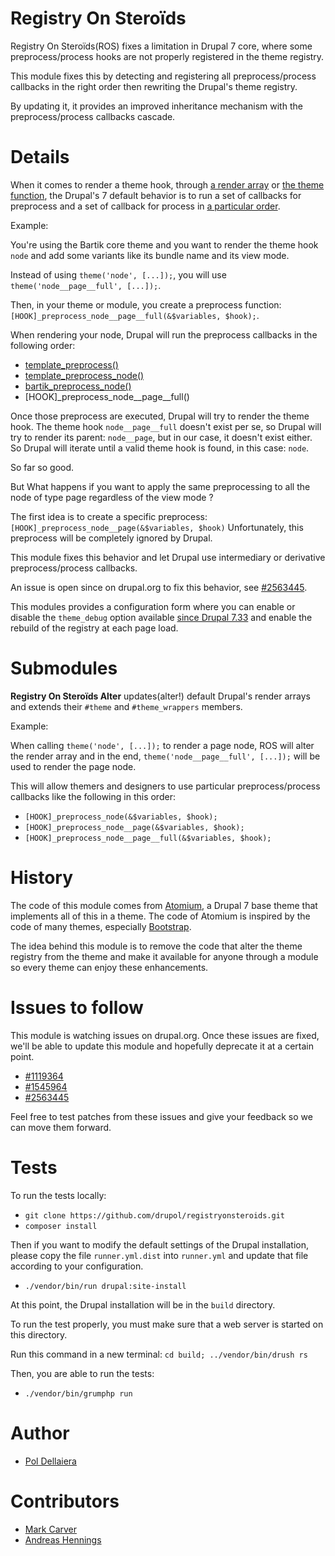 # Registry On Steroïds

Registry On Steroïds(ROS) fixes a limitation in Drupal 7 core, where some preprocess/process hooks are not properly registered in the theme registry.

This module fixes this by detecting and registering all preprocess/process callbacks in the right order then rewriting the Drupal's theme registry.

By updating it, it provides an improved inheritance mechanism with the preprocess/process callbacks cascade.

# Details

When it comes to render a theme hook, through [a render array](https://www.drupal.org/docs/7/api/render-arrays/render-arrays-overview) or [the theme function](https://api.drupal.org/api/drupal/includes!theme.inc/function/theme/7.x), the Drupal's 7 default behavior is to run a set of callbacks for preprocess and a set of callback for process in [a particular order](https://api.drupal.org/api/drupal/includes!theme.inc/function/theme/7.x).

Example:

You're using the Bartik core theme and you want to render the theme hook `node` and add some variants like its bundle name and its view mode.

Instead of using `theme('node', [...]);`, you will use `theme('node__page__full', [...]);`.

Then, in your theme or module, you create a preprocess function: `[HOOK]_preprocess_node__page__full(&$variables, $hook);`.

When rendering your node, Drupal will run the preprocess callbacks in the following order:

* [template_preprocess()](https://api.drupal.org/api/drupal/includes%21theme.inc/function/template_preprocess/7.x)
* [template_preprocess_node()](https://api.drupal.org/api/drupal/modules%21node%21node.module/function/template_preprocess_node/7.x)
* [bartik_preprocess_node()](https://api.drupal.org/api/drupal/themes%21bartik%21template.php/function/bartik_preprocess_node/7.x)
* [HOOK]_preprocess_node__page__full()

Once those preprocess are executed, Drupal will try to render the theme hook.
The theme hook `node__page__full` doesn't exist per se, so Drupal will try to render its parent: `node__page`, but in our case, it doesn't exist either.
So Drupal will iterate until a valid theme hook is found, in this case: `node`.

So far so good.

But What happens if you want to apply the same preprocessing to all the node of type page regardless of the view mode ?

The first idea is to create a specific preprocess: `[HOOK]_preprocess_node__page(&$variables, $hook)`
Unfortunately, this preprocess will be completely ignored by Drupal.

This module fixes this behavior and let Drupal use intermediary or derivative preprocess/process callbacks.

An issue is open since on drupal.org to fix this behavior, see [#2563445](https://www.drupal.org/node/2563445).

This modules provides a configuration form where you can enable or disable the `theme_debug` option available [since Drupal 7.33](https://www.drupal.org/node/223440#theme-debug) and enable the rebuild of the registry at each page load.
             
# Submodules

**Registry On Steroïds Alter** updates(alter!) default Drupal's render arrays and extends their `#theme` and `#theme_wrappers` members.

Example:

When calling `theme('node', [...]);` to render a page node, ROS will alter the render array and in the end,
`theme('node__page__full', [...]);` will be used to render the page node.

This will allow themers and designers to use particular preprocess/process callbacks like the following in this order:

* `[HOOK]_preprocess_node(&$variables, $hook);`
* `[HOOK]_preprocess_node__page(&$variables, $hook);`
* `[HOOK]_preprocess_node__page__full(&$variables, $hook);`

# History

The code of this module comes from [Atomium](https://www.drupal.org/project/atomium), a Drupal 7 base theme that implements all of this in a theme.
The code of Atomium is inspired by the code of many themes, especially [Bootstrap](https://www.drupal.org/project/bootstrap).

The idea behind this module is to remove the code that alter the theme registry from the theme and make it available for anyone through a module so every theme can enjoy these enhancements.

# Issues to follow

This module is watching issues on drupal.org. Once these issues are fixed, we'll be able to update this module and hopefully deprecate it at a certain point.

* [#1119364](https://www.drupal.org/node/1119364)
* [#1545964](https://www.drupal.org/node/1545964)
* [#2563445](https://www.drupal.org/node/2563445)

Feel free to test patches from these issues and give your feedback so we can move them forward.

# Tests

To run the tests locally:

* `git clone https://github.com/drupol/registryonsteroids.git`
* `composer install`

Then if you want to modify the default settings of the Drupal installation, please copy the file `runner.yml.dist` into `runner.yml` and update that file according to your configuration.

* `./vendor/bin/run drupal:site-install`

At this point, the Drupal installation will be in the `build` directory.

To run the test properly, you must make sure that a web server is started on this directory.

Run this command in a new terminal: `cd build; ../vendor/bin/drush rs`

Then, you are able to run the tests:

* `./vendor/bin/grumphp run`

# Author

* [Pol Dellaiera](http://drupal.org/u/pol)

# Contributors

* [Mark Carver](https://www.drupal.org/u/markcarver)
* [Andreas Hennings](https://www.drupal.org/u/donquixote)
